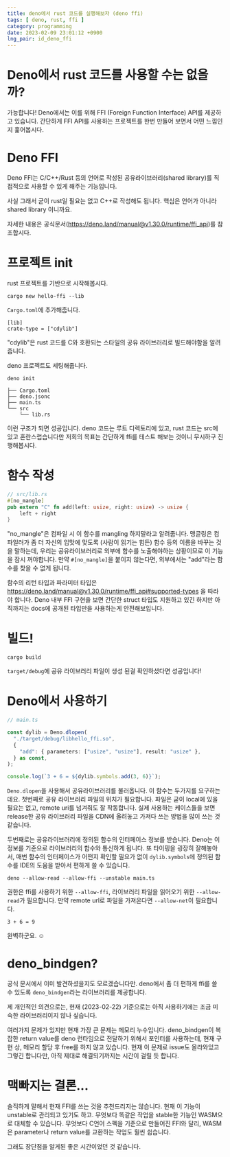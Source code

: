 ```yaml
---
title: deno에서 rust 코드를 실행해보자 (deno ffi)
tags: [ deno, rust, ffi ]
category: programming
date: 2023-02-09 23:01:12 +0900
lng_pair: id_deno_ffi
---
```


# Deno에서 rust 코드를 사용할 수는 없을까?

가능합니다! Deno에서는 이를 위해 FFI (Foreign Function Interface) API를 제공하고
있습니다. 간단하게 FFI API를 사용하는 프로젝트를 한번 만들어 보면서 어떤
느낌인지 훑어봅시다.

# Deno FFI

Deno FFI는 C/C++/Rust 등의 언어로 작성된 공유라이브러리(shared library)를
직접적으로 사용할 수 있게 해주는 기능입니다.

사실 그래서 굳이 rust일 필요는 없고 C++로 작성해도 됩니다. 핵심은 언어가 아니라
shared library 이니까요.

자세한 내용은 공식문서(https://deno.land/manual@v1.30.0/runtime/ffi_api)를
참조합시다.

# 프로젝트 init

rust 프로젝트를 기반으로 시작해봅시다.

```
cargo new hello-ffi --lib
```

`Cargo.toml`에 추가해줍니다.

```
[lib]
crate-type = ["cdylib"]
```

"cdylib"은 rust 코드를 C와 호환되는 스타일의 공유 라이브러리로 빌드해야함을
알려줍니다.

deno 프로젝트도 세팅해줍니다.

```
deno init
```

```
├── Cargo.toml
├── deno.jsonc
├── main.ts
└── src
    └── lib.rs
```

이런 구조가 되면 성공입니다. deno 코드는 루트 디렉토리에 있고, rust 코드는 src에 있고
혼란스럽습니다만 저희의 목표는 간단하게 ffi를 테스트 해보는 것이니 무시하구
진행해봅시다.

# 함수 작성

```rust
// src/lib.rs
#[no_mangle]
pub extern "C" fn add(left: usize, right: usize) -> usize {
    left + right
}
```

"no_mangle"은 컴파일 시 이 함수를 mangling 하지말라고 알려줍니다. 맹글링은
컴파일러가 좀 더 자신의 입맛에 맞도록 (사람이 읽기는 힘든) 함수 등의 이름을 바꾸는
것을 말하는데, 우리는 공유라이브러리로 외부에 함수를 노출해야하는 상황이므로 이
기능을 잠시 꺼야합니다. 만약 `#[no_mangle]`을 붙이지 않는다면, 외부에서는
"add"라는 함수를 찾을 수 없게 됩니다.

함수의 리턴 타입과 파라미터 타입은
https://deno.land/manual@v1.30.0/runtime/ffi_api#supported-types 을 따라야
합니다. Deno 내부 FFI 구현을 보면 간단한 struct 타입도 지원하고 있긴 하지만
아직까지는 docs에 공개된 타입만을 사용하는게 안전해보입니다.

# 빌드!

```
cargo build
```

`target/debug`에 공유 라이브러리 파일이 생성 된걸 확인하셨다면 성공입니다!

# Deno에서 사용하기

```ts
// main.ts

const dylib = Deno.dlopen(
  "./target/debug/libhello_ffi.so",
  {
    "add": { parameters: ["usize", "usize"], result: "usize" },
  } as const,
);

console.log(`3 + 6 = ${dylib.symbols.add(3, 6)}`);
```

`Deno.dlopen`을 사용해서 공유라이브러리를 불러옵니다. 이 함수는 두가지를
요구하는데요. 첫번째로 공유 라이브러리 파일의 위치가 필요합니다. 파일은 굳이
local에 있을 필요는 없고, remote uri를 넘겨줘도 잘 작동합니다. 실제 사용하는
케이스들을 보면 release한 공유 라이브러리 파일을 CDN에 올려놓고 가져다 쓰는
방법을 많이 쓰는 것 같습니다.

두번째로는 공유라이브러리에 정의된 함수의 인터페이스 정보를 받습니다. Deno는 이
정보를 기준으로 라이브러리의 함수와 통신하게 됩니다. 또 타이핑을 굉장히
잘해놓아서, 매번 함수의 인터페이스가 어떤지 확인할 필요가 없이 `dylib.symbols`에
정의된 함수를 IDE의 도움을 받아서 편하게 쓸 수 있습니다.

```
deno --allow-read --allow-ffi --unstable main.ts
```

권한은 ffi를 사용하기 위한 `--allow-ffi`, 라이브러리 파일을 읽어오기 위한
`--allow-read`가 필요합니다. 만약 remote url로 파일을 가져온다면 `--allow-net`이
필요합니다.

```
3 + 6 = 9
```

완벽하군요. ☺️

# deno_bindgen?

공식 문서에서 이미 발견하셨을지도 모르겠습니다만. deno에서 좀 더 편하게 ffi를 쓸
수 있도록 `deno_bindgen`라는 라이브러리를 제공합니다.

제 개인적인 의견으로는, 현재 (2023-02-22) 기준으로는 아직 사용하기에는 조금 미숙한 라이브러리이지 않나 싶습니다.

여러가지 문제가 있지만 현재 가장 큰 문제는 메모리 누수입니다. deno_bindgen이 복잡한 return value를 deno
런타임으로 전달하기 위해서 포인터를 사용하는데, 현재 구현 상, 메모리 할당 후
free를 하지 않고 있습니다. 현재 이 문제로 issue도 올라와있고 그렇긴 합니다만, 아직 제대로
해결되기까지는 시간이 걸릴 듯 합니다.

# 맥빠지는 결론...

솔직하게 말해서 현재 FFI를 쓰는 것을 추천드리지는 않습니다. 현재 이 기능이
unstable로 관리되고 있기도 하고. 무엇보다 똑같은 작업을 stable한 기능인 WASM으로
대체할 수 있습니다. 무엇보다 C언어 스펙을 기준으로 만들어진 FFI와 달리, WASM은 parameter나 return value를 교환하는 작업도 훨씬 쉽습니다.

그래도 장단점을 알게된 좋은 시간이었던 것 같습니다.
